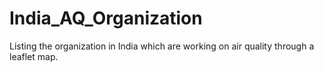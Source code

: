 # India_AQ_Organization
Listing the organization in India which are working on air quality through a leaflet map. 
